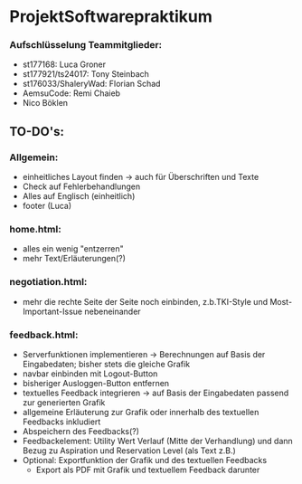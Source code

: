 # ProjektSoftwarepraktikum

### Aufschlüsselung Teammitglieder:
- st177168: Luca Groner
- st177921/ts24017: Tony Steinbach
- st176033/ShaleryWad: Florian Schad
- AemsuCode: Remi Chaieb
- Nico Böklen

## TO-DO's:

### Allgemein:
- einheitliches Layout finden -> auch für Überschriften und Texte
- Check auf Fehlerbehandlungen
- Alles auf Englisch (einheitlich)
- footer (Luca)

### home.html:
- alles ein wenig "entzerren"
- mehr Text/Erläuterungen(?)

### negotiation.html:
- mehr die rechte Seite der Seite noch einbinden, z.b.TKI-Style und Most-Important-Issue nebeneinander

### feedback.html:
- Serverfunktionen implementieren -> Berechnungen auf Basis der Eingabedaten; bisher stets die gleiche Grafik
- navbar einbinden mit Logout-Button
- bisheriger Ausloggen-Button entfernen
- textuelles Feedback integrieren -> auf Basis der Eingabedaten passend zur generierten Grafik
- allgemeine Erläuterung zur Grafik oder innerhalb des textuellen Feedbacks inkludiert
- Abspeichern des Feedbacks(?)
- Feedbackelement: Utility Wert Verlauf (Mitte der Verhandlung) und dann Bezug zu Aspiration und Reservation Level (als Text z.B.)
- Optional: Exportfunktion der Grafik und des textuellen Feedbacks
    + Export als PDF mit Grafik und textuellem Feedback darunter

